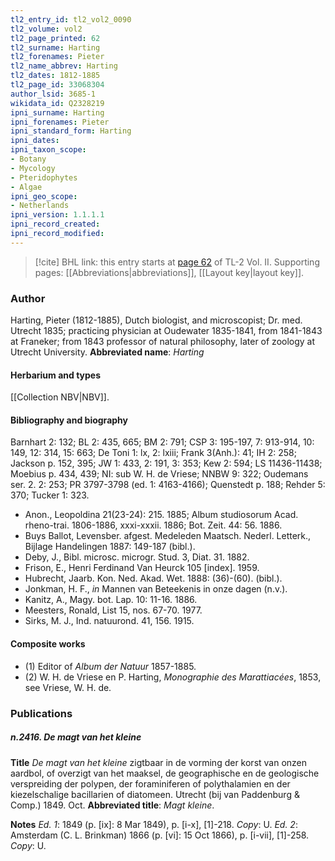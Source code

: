 ```yaml
---
tl2_entry_id: tl2_vol2_0090
tl2_volume: vol2
tl2_page_printed: 62
tl2_surname: Harting
tl2_forenames: Pieter
tl2_name_abbrev: Harting
tl2_dates: 1812-1885
tl2_page_id: 33068304
author_lsid: 3685-1
wikidata_id: Q2328219
ipni_surname: Harting
ipni_forenames: Pieter
ipni_standard_form: Harting
ipni_dates: 
ipni_taxon_scope: 
- Botany
- Mycology
- Pteridophytes
- Algae
ipni_geo_scope: 
- Netherlands
ipni_version: 1.1.1.1
ipni_record_created: 
ipni_record_modified:
---
```



> [!cite] BHL link: this entry starts at [page 62](https://www.biodiversitylibrary.org/page/33068304) of TL-2 Vol. II.
> Supporting pages: [[Abbreviations|abbreviations]], [[Layout key|layout key]].

### Author

Harting, Pieter (1812-1885), Dutch biologist, and microscopist; Dr. med. Utrecht 1835; practicing physician at Oudewater 1835-1841, from 1841-1843 at Franeker; from 1843 professor of natural philosophy, later of zoology at Utrecht University. 
**Abbreviated name**: *Harting*

#### Herbarium and types

[[Collection NBV|NBV]].

#### Bibliography and biography

Barnhart 2: 132; BL 2: 435, 665; BM 2: 791; CSP 3: 195-197, 7: 913-914, 10: 149, 12: 314, 15: 663; De Toni 1: lx, 2: lxiii; Frank 3(Anh.): 41; IH 2: 258; Jackson p. 152, 395; JW 1: 433, 2: 191, 3: 353; Kew 2: 594; LS 11436-11438; Moebius p. 434, 439; NI: sub W. H. de Vriese; NNBW 9: 322; Oudemans ser. 2. 2: 253; PR 3797-3798 (ed. 1: 4163-4166); Quenstedt p. 188; Rehder 5: 370; Tucker 1: 323.
- Anon., Leopoldina 21(23-24): 215. 1885; Album studiosorum Acad. rheno-trai. 1806-1886, xxxi-xxxii. 1886; Bot. Zeit. 44: 56. 1886.
- Buys Ballot, Levensber. afgest. Medeleden Maatsch. Nederl. Letterk., Bijlage Handelingen 1887: 149-187 (bibl.).
- Deby, J., Bibl. microsc. microgr. Stud. 3, Diat. 31. 1882.
- Frison, E., Henri Ferdinand Van Heurck 105 \[index\]. 1959.
- Hubrecht, Jaarb. Kon. Ned. Akad. Wet. 1888: (36)-(60). (bibl.).
- Jonkman, H. F., *in* Mannen van Beteekenis in onze dagen (n.v.).
- Kanitz, A., Magy. bot. Lap. 10: 11-16. 1886.
- Meesters, Ronald, List 15, nos. 67-70. 1977.
- Sirks, M. J., Ind. natuurond. 41, 156. 1915.

#### Composite works

- (1) Editor of *Album der Natuur* 1857-1885.
- (2) W. H. de Vriese en P. Harting, *Monographie des Marattiacées*, 1853, see Vriese, W. H. de.

### Publications

##### n.2416. De magt van het kleine

**Title**
*De magt van het kleine* zigtbaar in de vorming der korst van onzen aardbol, of overzigt van het maaksel, de geographische en de geologische verspreiding der polypen, der foraminiferen of polythalamien en der kiezelschalige bacillarien of diatomeen. Utrecht (bij van Paddenburg & Comp.) 1849. Oct.
**Abbreviated title**: *Magt kleine*.

**Notes**
*Ed. 1*: 1849 (p. \[ix\]: 8 Mar 1849), p. \[i-x\], \[1\]-218. *Copy*: U.
*Ed. 2*: Amsterdam (C. L. Brinkman) 1866 (p. \[vi\]: 15 Oct 1866), p. \[i-vii\], \[1\]-258. *Copy*: U.

